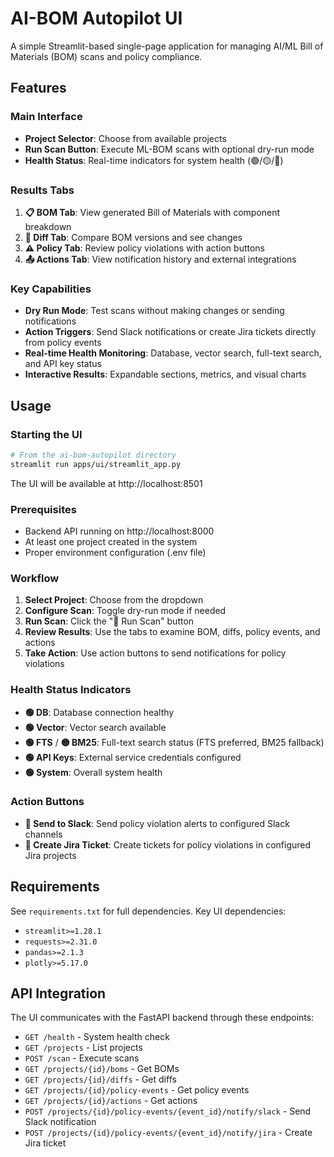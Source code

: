# AI-BOM Autopilot UI

A simple Streamlit-based single-page application for managing AI/ML Bill of Materials (BOM) scans and policy compliance.

## Features

### Main Interface
- **Project Selector**: Choose from available projects
- **Run Scan Button**: Execute ML-BOM scans with optional dry-run mode
- **Health Status**: Real-time indicators for system health (🟢/🟡/🔴)

### Results Tabs
1. **📋 BOM Tab**: View generated Bill of Materials with component breakdown
2. **🔄 Diff Tab**: Compare BOM versions and see changes
3. **⚠️ Policy Tab**: Review policy violations with action buttons
4. **📤 Actions Tab**: View notification history and external integrations

### Key Capabilities
- **Dry Run Mode**: Test scans without making changes or sending notifications
- **Action Triggers**: Send Slack notifications or create Jira tickets directly from policy events
- **Real-time Health Monitoring**: Database, vector search, full-text search, and API key status
- **Interactive Results**: Expandable sections, metrics, and visual charts

## Usage

### Starting the UI
```bash
# From the ai-bom-autopilot directory
streamlit run apps/ui/streamlit_app.py
```

The UI will be available at http://localhost:8501

### Prerequisites
- Backend API running on http://localhost:8000
- At least one project created in the system
- Proper environment configuration (.env file)

### Workflow
1. **Select Project**: Choose from the dropdown
2. **Configure Scan**: Toggle dry-run mode if needed
3. **Run Scan**: Click the "🚀 Run Scan" button
4. **Review Results**: Use the tabs to examine BOM, diffs, policy events, and actions
5. **Take Action**: Use action buttons to send notifications for policy violations

### Health Status Indicators
- **🟢 DB**: Database connection healthy
- **🟢 Vector**: Vector search available
- **🟢 FTS** / **🟡 BM25**: Full-text search status (FTS preferred, BM25 fallback)
- **🟢 API Keys**: External service credentials configured
- **🟢 System**: Overall system health

### Action Buttons
- **📢 Send to Slack**: Send policy violation alerts to configured Slack channels
- **🎫 Create Jira Ticket**: Create tickets for policy violations in configured Jira projects

## Requirements

See `requirements.txt` for full dependencies. Key UI dependencies:
- `streamlit>=1.28.1`
- `requests>=2.31.0`
- `pandas>=2.1.3`
- `plotly>=5.17.0`

## API Integration

The UI communicates with the FastAPI backend through these endpoints:
- `GET /health` - System health check
- `GET /projects` - List projects
- `POST /scan` - Execute scans
- `GET /projects/{id}/boms` - Get BOMs
- `GET /projects/{id}/diffs` - Get diffs
- `GET /projects/{id}/policy-events` - Get policy events
- `GET /projects/{id}/actions` - Get actions
- `POST /projects/{id}/policy-events/{event_id}/notify/slack` - Send Slack notification
- `POST /projects/{id}/policy-events/{event_id}/notify/jira` - Create Jira ticket